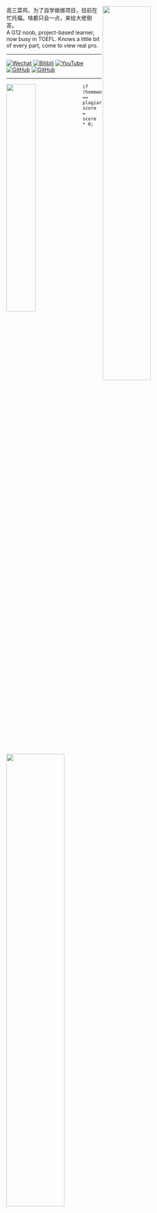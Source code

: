 <div>
  <img align="right" width="50%" src="https://github-readme-stats.vercel.app/api?username=SynthesisDu&show_icons=true" />
  <p align="left">高三菜鸡，为了自学做做项目，目前在忙托福。啥都只会一点，来给大佬倒茶。</br>A G12 noob, project-based learner, now busy in TOEFL. Knows a little bit of every part, come to view real pro.</br></p>
  <hr />
  <p>
  <a href='https://mp.weixin.qq.com/mp/profile_ext?action=home&amp;__biz=MzIxODQ0NzQ1OQ==&amp;scene=124&amp;uin=&amp;key=&amp;devicetype=Windows+10+x64&amp;version=63010043&amp;lang=zh_CN&amp;a8scene=7&amp;fontgear=2'><img src="https://img.shields.io/badge/-SynthesisDu-green?style=flat&amp;logo=Wechat&amp;logoColor=white" referrerpolicy="no-referrer" alt="Wechat"></a>
  <a href='https://space.bilibili.com/62596542'><img src="https://img.shields.io/badge/-SynRGB-05bfdf?style=flat&amp;logo=Bilibili&amp;logoColor=white" referrerpolicy="no-referrer" alt="Bilibili"></a>
  <a href='https://www.youtube.com/channel/UC81J1wPu1f1Dm3R8yWnrDqw'><img src="https://img.shields.io/badge/-SynRGB-FF0000?style=flat&amp;logo=YouTube&amp;logoColor=white" referrerpolicy="no-referrer" alt="YouTube"></a>
  <a href='https://github.com/SynthesisDu'><img src="https://img.shields.io/badge/-SynthesisDu-3A3A3A?style=flat&amp;logo=GitHub&amp;logoColor=white" referrerpolicy="no-referrer" alt="GitHub"></a>
  <a href='https://github.com/SynthesisDu'><img src="https://img.shields.io/badge/-SynthesisDu-3A3A3A?style=flat&amp;logo=SCPFoundation&amp;logoColor=white" referrerpolicy="no-referrer" alt="GitHub"></a>
  </p>
</div>
<hr />
<div>
  <img align="left" width="39%" src="https://github-readme-stats.vercel.app/api/top-langs/?username=synthesisdu&langs_count=15&layout=compact" />
  <pre><code class='language-java' width="56%" lang='java'>if (homework == plagiarize) score = score * 0;</code></pre>
  <img width="55%" src="https://github-readme-stats.vercel.app/api/wakatime?username=IlllIlIlIIlIl" />
</div>

<br>

<div>
<details>
  <summary><font size='50'>View More</font></summary>
<figure><table>
<thead>
<tr><th>SynRGB</th><th>SynEGR</th></tr></thead>
<tbody><tr><td>&nbsp;</td><td>&nbsp;</td></tr><tr><td><a href='https://github.com/anuraghazra/github-readme-stats'><img src="https://github-readme-stats.vercel.app/api/pin/?username=SynRGB&amp;repo=Trandict" referrerpolicy="no-referrer" alt="Readme Card"></a></td><td><a href='https://github.com/anuraghazra/github-readme-stats'><img src="https://github-readme-stats.vercel.app/api/pin/?username=SynEGR&amp;repo=PowerSupply_GWERP2U700_Modify" referrerpolicy="no-referrer" alt="Readme Card"></a><br><a href='https://github.com/anuraghazra/github-readme-stats'><img src="https://github-readme-stats.vercel.app/api/pin/?username=SynEGR&amp;repo=PCIe_Arduino_Expansion" referrerpolicy="no-referrer" alt="Readme Card"></a></td></tr><tr><td>&nbsp;</td><td>&nbsp;</td></tr><tr><td>&nbsp;</td><td><a href='https://github.com/anuraghazra/github-readme-stats'><img src="https://github-readme-stats.vercel.app/api/pin/?username=SynEGR&amp;repo=PCIe_OCP2.0_Adapter" referrerpolicy="no-referrer" alt="Readme Card"></a><br><a href='https://github.com/anuraghazra/github-readme-stats'><img src="https://github-readme-stats.vercel.app/api/pin/?username=SynEGR&amp;repo=PowerSupply_HPECommonSlot_Adapter" referrerpolicy="no-referrer" alt="Readme Card"></a></td></tr></tbody>
</table></figure>
<p>&nbsp;</p>
</details>
</div>
